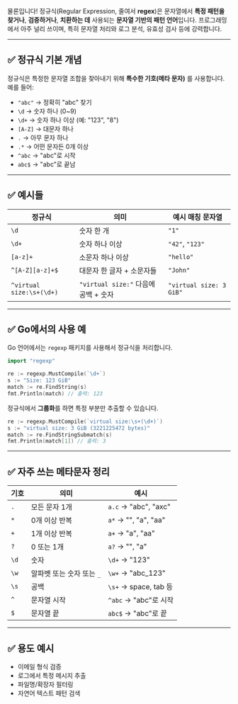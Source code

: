 물론입니다! 정규식(Regular Expression, 줄여서 **regex**)은 문자열에서 **특정 패턴을 찾거나**, **검증하거나**, **치환하는 데** 사용되는 **문자열 기반의 패턴 언어**입니다.
프로그래밍에서 아주 널리 쓰이며, 특히 문자열 처리와 로그 분석, 유효성 검사 등에 강력합니다.

---

## ✅ 정규식 기본 개념

정규식은 특정한 문자열 조합을 찾아내기 위해 **특수한 기호(메타 문자)** 를 사용합니다.
예를 들어:

* `"abc"` → 정확히 "abc" 찾기
* `\d` → 숫자 하나 (0\~9)
* `\d+` → 숫자 하나 이상 (예: "123", "8")
* `[A-Z]` → 대문자 하나
* `.` → 아무 문자 하나
* `.*` → 어떤 문자든 0개 이상
* `^abc` → "abc"로 시작
* `abc$` → "abc"로 끝남

---

## ✅ 예시들

| 정규식                      | 의미                            | 예시 매칭 문자열               |
| ------------------------ | ----------------------------- | ----------------------- |
| `\d`                     | 숫자 한 개                        | `"1"`                   |
| `\d+`                    | 숫자 하나 이상                      | `"42"`, `"123"`         |
| `[a-z]+`                 | 소문자 하나 이상                     | `"hello"`               |
| `^[A-Z][a-z]+$`          | 대문자 한 글자 + 소문자들               | `"John"`                |
| `^virtual size:\s+(\d+)` | `"virtual size:"` 다음에 공백 + 숫자 | `"virtual size: 3 GiB"` |

---

## ✅ Go에서의 사용 예

Go 언어에서는 `regexp` 패키지를 사용해서 정규식을 처리합니다.

```go
import "regexp"

re := regexp.MustCompile(`\d+`)
s := "Size: 123 GiB"
match := re.FindString(s)
fmt.Println(match) // 출력: 123
```

정규식에서 **그룹화**를 하면 특정 부분만 추출할 수 있습니다.

```go
re := regexp.MustCompile(`virtual size:\s+(\d+)`)
s := "virtual size: 3 GiB (3221225472 bytes)"
match := re.FindStringSubmatch(s)
fmt.Println(match[1]) // 출력: 3
```

---

## ✅ 자주 쓰는 메타문자 정리

| 기호   | 의미               | 예시                   |
| ---- | ---------------- | -------------------- |
| `.`  | 모든 문자 1개         | `a.c` → "abc", "axc" |
| `*`  | 0개 이상 반복         | `a*` → "", "a", "aa" |
| `+`  | 1개 이상 반복         | `a+` → "a", "aa"     |
| `?`  | 0 또는 1개          | `a?` → "", "a"       |
| `\d` | 숫자               | `\d+` → "123"        |
| `\w` | 알파벳 또는 숫자 또는 `_` | `\w+` → "abc\_123"   |
| `\s` | 공백               | `\s+` → space, tab 등 |
| `^`  | 문자열 시작           | `^abc` → "abc"로 시작   |
| `$`  | 문자열 끝            | `abc$` → "abc"로 끝    |

---

## ✅ 용도 예시

* 이메일 형식 검증
* 로그에서 특정 메시지 추출
* 파일명/확장자 필터링
* 자연어 텍스트 패턴 검색